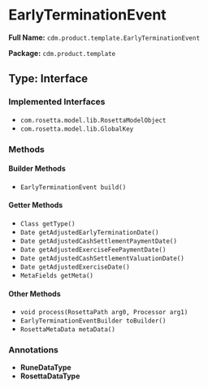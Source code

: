 # EarlyTerminationEvent

**Full Name:** `cdm.product.template.EarlyTerminationEvent`

**Package:** `cdm.product.template`

## Type: Interface

### Implemented Interfaces

- `com.rosetta.model.lib.RosettaModelObject`
- `com.rosetta.model.lib.GlobalKey`

### Methods

#### Builder Methods

- `EarlyTerminationEvent build()`

#### Getter Methods

- `Class getType()`
- `Date getAdjustedEarlyTerminationDate()`
- `Date getAdjustedCashSettlementPaymentDate()`
- `Date getAdjustedExerciseFeePaymentDate()`
- `Date getAdjustedCashSettlementValuationDate()`
- `Date getAdjustedExerciseDate()`
- `MetaFields getMeta()`

#### Other Methods

- `void process(RosettaPath arg0, Processor arg1)`
- `EarlyTerminationEventBuilder toBuilder()`
- `RosettaMetaData metaData()`

### Annotations

- **RuneDataType**
- **RosettaDataType**

